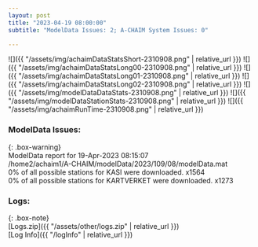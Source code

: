 ```yaml
---
layout: post
title: "2023-04-19 08:00:00"
subtitle: "ModelData Issues: 2; A-CHAIM System Issues: 0"

---
```


![]({{ "/assets/img/achaimDataStatsShort-2310908.png" | relative_url }})
![]({{ "/assets/img/achaimDataStatsLong00-2310908.png" | relative_url }})
![]({{ "/assets/img/achaimDataStatsLong01-2310908.png" | relative_url }})
![]({{ "/assets/img/achaimDataStatsLong02-2310908.png" | relative_url }})
![]({{ "/assets/img/modelDataDataStats-2310908.png" | relative_url }})
![]({{ "/assets/img/modelDataStationStats-2310908.png" | relative_url }})
![]({{ "/assets/img/achaimRunTime-2310908.png" | relative_url }})


### ModelData Issues:  
  
{: .box-warning}  
 ModelData report for 19-Apr-2023 08:15:07   
 /home2/achaim1/A-CHAIM/modelData/2023/109/08/modelData.mat   
 0% of all possible stations for KASI were downloaded. x1564   
 0% of all possible stations for KARTVERKET were downloaded. x1273   
  


### Logs:  
  
{: .box-note}  
[Logs.zip]({{ "/assets/other/logs.zip" | relative_url }})  
[Log Info]({{ "/logInfo" | relative_url }})  

